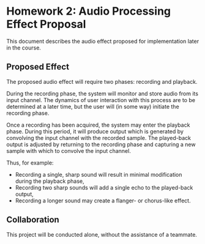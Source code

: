 # Homework 2: Audio Processing Effect Proposal

This document describes the audio effect proposed for implementation later in the course.


## Proposed Effect

The proposed audio effect will require two phases: recording and playback.

During the recording phase, the system will monitor and store audio from its input channel.
The dynamics of user interaction with this process are to be determined at a later time, but the user will (in some way) initiate the recording phase.

Once a recording has been acquired, the system may enter the playback phase.
During this period, it will produce output which is generated by convolving the input channel with the recorded sample.
The played-back output is adjusted by returning to the recording phase and capturing a new sample with which to convolve the input channel.

Thus, for example:
- Recording a single, sharp sound will result in minimal modification during the playback phase,
- Recording two sharp sounds will add a single echo to the played-back output,
- Recording a longer sound may create a flanger- or chorus-like effect.


## Collaboration

This project will be conducted alone, without the assistance of a teammate.
